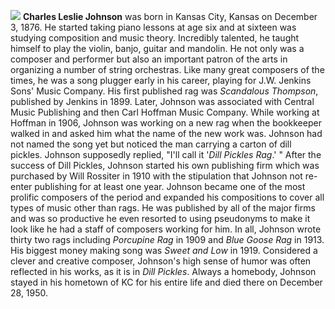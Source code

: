 ![](/insearch/ragtime/cjohnson.gif)
**Charles Leslie Johnson** was born in Kansas City, Kansas on December 3, 1876. He started taking piano lessons at age six and at sixteen was studying composition and music theory. Incredibly talented, he taught himself to play the violin, banjo, guitar and mandolin. He not only was a composer and performer but also an important patron of the arts in organizing a number of string orchestras. Like many great composers of the times, he was a song plugger early in his career, playing for J.W. Jenkins Sons' Music Company. His first published rag was *Scandalous Thompson*, published by Jenkins in 1899. Later, Johnson was associated with Central Music Publishing and then Carl Hoffman Music Company. While working at Hoffman in 1906, Johnson was working on a new rag when the bookkeeper walked in and asked him what the name of the new work was. Johnson had not named the song yet but noticed the man carrying a carton of dill pickles. Johnson supposedly replied, "I'll call it '*Dill Pickles Rag*.' " After the success of Dill Pickles, Johnson started his own publishing firm which was purchased by Will Rossiter in 1910 with the stipulation that Johnson not re-enter publishing for at least one year. 
Johnson became one of the most prolific composers of the period and expanded his compositions to cover all types of music other than rags. He was published by all of the major firms and was so productive he even resorted to using pseudonyms to make it look like he had a staff of composers working for him. In all, Johnson wrote thirty two rags including *Porcupine Rag* in 1909 and *Blue Goose Rag* in 1913. His biggest money making song was *Sweet and Low* in 1919. Considered a clever and creative composer, Johnson's high sense of humor was often reflected in his works, as it is in *Dill Pickles*. Always a homebody, Johnson stayed in his hometown of KC for his entire life and died there on December 28, 1950.
